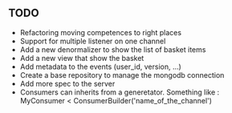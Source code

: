## TODO

- Refactoring moving competences to right places
- Support for multiple listener on one channel
- Add a new denormalizer to show the list of basket items
- Add a new view that show the basket
- Add metadata to the events (user_id, version, ...)
- Create a base repository to manage the mongodb connection
- Add more spec to the server
- Consumers can inherits from a generetator. Something like : MyConsumer < ConsumerBuilder('name_of_the_channel')